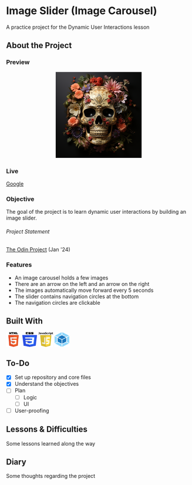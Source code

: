 # Image Slider (Image Carousel)

A practice project for the Dynamic User Interactions lesson

## About the Project

### Preview

<div align='center'>
    <img src='./README/project-preview.png'>
</div>

### Live

<a href='http://google.com/'>Google</a>

### Objective

The goal of the project is to learn dynamic user interactions by building an
image slider.

###### Project Statement

<a href='https://www.theodinproject.com/lessons/node-path-javascript-dynamic-user-interface-interactions'>The Odin Project</a> (Jan '24)

### Features

- An image carousel holds a few images
- There are an arrow on the left and an arrow on the right
- The images automatically move forward every 5 seconds
- The slider contains navigation circles at the bottom
- The navigation circles are clickable

## Built With

<img src='./README/html5-logo.svg' style='width:40px; height: 40px' >
<img src='./README/css3-logo.svg' style='width:40px; height: 40px' >
<img src='./README/javascript-logo.svg' style='width:40px; height: 40px' >
<img src='./README/webpack-logo.svg' style='width:40px; height: 40px' >

## To-Do

- [x] Set up repository and core files
- [x] Understand the objectives
- [ ] Plan
  - [ ] Logic
  - [ ] UI
- [ ] User-proofing

## Lessons & Difficulties

Some lessons learned along the way

## Diary

Some thoughts regarding the project
